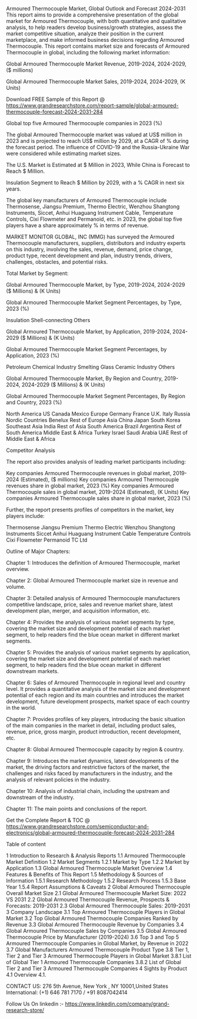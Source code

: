 Armoured Thermocouple Market, Global Outlook and Forecast 2024-2031
This report aims to provide a comprehensive presentation of the global market for Armoured Thermocouple, with both quantitative and qualitative analysis, to help readers develop business/growth strategies, assess the market competitive situation, analyze their position in the current marketplace, and make informed business decisions regarding Armoured Thermocouple. This report contains market size and forecasts of Armoured Thermocouple in global, including the following market information:

Global Armoured Thermocouple Market Revenue, 2019-2024, 2024-2029, ($ millions)

Global Armoured Thermocouple Market Sales, 2019-2024, 2024-2029, (K Units)

Download FREE Sample of this Report @ https://www.grandresearchstore.com/report-sample/global-armoured-thermocouple-forecast-2024-2031-284


Global top five Armoured Thermocouple companies in 2023 (%)

The global Armoured Thermocouple market was valued at US$ million in 2023 and is projected to reach US$ million by 2029, at a CAGR of % during the forecast period. The influence of COVID-19 and the Russia-Ukraine War were considered while estimating market sizes.

The U.S. Market is Estimated at $ Million in 2023, While China is Forecast to Reach $ Million.

Insulation Segment to Reach $ Million by 2029, with a % CAGR in next six years.

The global key manufacturers of Armoured Thermocouple include Thermosense, Jiangsu Premium, Thermo Electric, Wenzhou Shangtong Instruments, Siccet, Anhui Huaguang Instrument Cable, Temperature Controls, Cixi Flowmeter and Permanoid, etc. in 2023, the global top five players have a share approximately % in terms of revenue.

MARKET MONITOR GLOBAL, INC (MMG) has surveyed the Armoured Thermocouple manufacturers, suppliers, distributors and industry experts on this industry, involving the sales, revenue, demand, price change, product type, recent development and plan, industry trends, drivers, challenges, obstacles, and potential risks.

Total Market by Segment:

Global Armoured Thermocouple Market, by Type, 2019-2024, 2024-2029 ($ Millions) & (K Units)

Global Armoured Thermocouple Market Segment Percentages, by Type, 2023 (%)



Insulation
Shell-connecting
Others


Global Armoured Thermocouple Market, by Application, 2019-2024, 2024-2029 ($ Millions) & (K Units)

Global Armoured Thermocouple Market Segment Percentages, by Application, 2023 (%)



Petroleum Chemical Industry
Smelting Glass
Ceramic Industry
Others


Global Armoured Thermocouple Market, By Region and Country, 2019-2024, 2024-2029 ($ Millions) & (K Units)

Global Armoured Thermocouple Market Segment Percentages, By Region and Country, 2023 (%)



North America
US
Canada
Mexico
Europe
Germany
France
U.K.
Italy
Russia
Nordic Countries
Benelux
Rest of Europe
Asia
China
Japan
South Korea
Southeast Asia
India
Rest of Asia
South America
Brazil
Argentina
Rest of South America
Middle East & Africa
Turkey
Israel
Saudi Arabia
UAE
Rest of Middle East & Africa


Competitor Analysis

The report also provides analysis of leading market participants including:



Key companies Armoured Thermocouple revenues in global market, 2019-2024 (Estimated), ($ millions)
Key companies Armoured Thermocouple revenues share in global market, 2023 (%)
Key companies Armoured Thermocouple sales in global market, 2019-2024 (Estimated), (K Units)
Key companies Armoured Thermocouple sales share in global market, 2023 (%)


Further, the report presents profiles of competitors in the market, key players include:



Thermosense
Jiangsu Premium
Thermo Electric
Wenzhou Shangtong Instruments
Siccet
Anhui Huaguang Instrument Cable
Temperature Controls
Cixi Flowmeter
Permanoid
TC Ltd


Outline of Major Chapters:

Chapter 1: Introduces the definition of Armoured Thermocouple, market overview.

Chapter 2: Global Armoured Thermocouple market size in revenue and volume.

Chapter 3: Detailed analysis of Armoured Thermocouple manufacturers competitive landscape, price, sales and revenue market share, latest development plan, merger, and acquisition information, etc.

Chapter 4: Provides the analysis of various market segments by type, covering the market size and development potential of each market segment, to help readers find the blue ocean market in different market segments.

Chapter 5: Provides the analysis of various market segments by application, covering the market size and development potential of each market segment, to help readers find the blue ocean market in different downstream markets.

Chapter 6: Sales of Armoured Thermocouple in regional level and country level. It provides a quantitative analysis of the market size and development potential of each region and its main countries and introduces the market development, future development prospects, market space of each country in the world.

Chapter 7: Provides profiles of key players, introducing the basic situation of the main companies in the market in detail, including product sales, revenue, price, gross margin, product introduction, recent development, etc.

Chapter 8: Global Armoured Thermocouple capacity by region & country.

Chapter 9: Introduces the market dynamics, latest developments of the market, the driving factors and restrictive factors of the market, the challenges and risks faced by manufacturers in the industry, and the analysis of relevant policies in the industry.

Chapter 10: Analysis of industrial chain, including the upstream and downstream of the industry.

Chapter 11: The main points and conclusions of the report.

Get the Complete Report & TOC @ https://www.grandresearchstore.com/semiconductor-and-electronics/global-armoured-thermocouple-forecast-2024-2031-284

Table of content

1 Introduction to Research & Analysis Reports
1.1 Armoured Thermocouple Market Definition
1.2 Market Segments
1.2.1 Market by Type
1.2.2 Market by Application
1.3 Global Armoured Thermocouple Market Overview
1.4 Features & Benefits of This Report
1.5 Methodology & Sources of Information
1.5.1 Research Methodology
1.5.2 Research Process
1.5.3 Base Year
1.5.4 Report Assumptions & Caveats
2 Global Armoured Thermocouple Overall Market Size
2.1 Global Armoured Thermocouple Market Size: 2022 VS 2031
2.2 Global Armoured Thermocouple Revenue, Prospects & Forecasts: 2019-2031
2.3 Global Armoured Thermocouple Sales: 2019-2031
3 Company Landscape
3.1 Top Armoured Thermocouple Players in Global Market
3.2 Top Global Armoured Thermocouple Companies Ranked by Revenue
3.3 Global Armoured Thermocouple Revenue by Companies
3.4 Global Armoured Thermocouple Sales by Companies
3.5 Global Armoured Thermocouple Price by Manufacturer (2019-2024)
3.6 Top 3 and Top 5 Armoured Thermocouple Companies in Global Market, by Revenue in 2022
3.7 Global Manufacturers Armoured Thermocouple Product Type
3.8 Tier 1, Tier 2 and Tier 3 Armoured Thermocouple Players in Global Market
3.8.1 List of Global Tier 1 Armoured Thermocouple Companies
3.8.2 List of Global Tier 2 and Tier 3 Armoured Thermocouple Companies
4 Sights by Product
4.1 Overview
4.1.

CONTACT US:
276 5th Avenue, New York , NY 10001,United States
International: (+1) 646 781 7170 / +91 8087042414

Follow Us On linkedin :- https://www.linkedin.com/company/grand-research-store/



